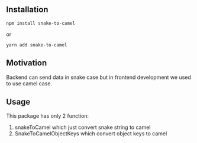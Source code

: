 ## Installation

`npm install snake-to-camel`

or

`yarn add snake-to-camel`

## Motivation

Backend can send data in snake case but in frontend development we used to use camel case.

## Usage

This package has only 2 function:
1. snakeToCamel which just convert snake string to camel   
2. SnakeToCamelObjectKeys which convert object keys to camel
